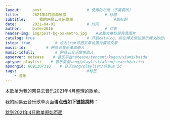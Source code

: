 ```yaml
---
layout:     post   				    # 使用的布局（不需要改）
title:      2021年4月歌单欣赏 				# 标题 
subtitle:      我的网易云音乐歌单                  #副标题
date:       2021-04-01 				# 时间
author:     Duter2016 						# 作者
header-img: img/post-bg-os-metro.jpg 	#这篇文章标题背景图片
catalog: true 						# 开启catalog，将在博文侧边展示博文的结构
istop: true           # 设为true可把文章设置为置顶文章
music-id:         # 网易云音乐单曲嵌入
music-idfull:         # 网易云音乐歌单嵌入
apserver: netease    # 音乐平台netease/tencent/kugou/xiami/baidu
aptype: playlist    # 音乐类型song/playlist/album/search/artist
apsongid: 6691207310    # 音乐song/playlist/album id
tags:								#标签
    - 音乐
---
```

本歌单为我的网易云音乐2021年4月整理的歌单。

我的网易云音乐歌单页面**请点击如下链接跳转**：

[跳到2021年4月歌单原始页面](https://music.163.com/#/playlist?id=6691207310)
